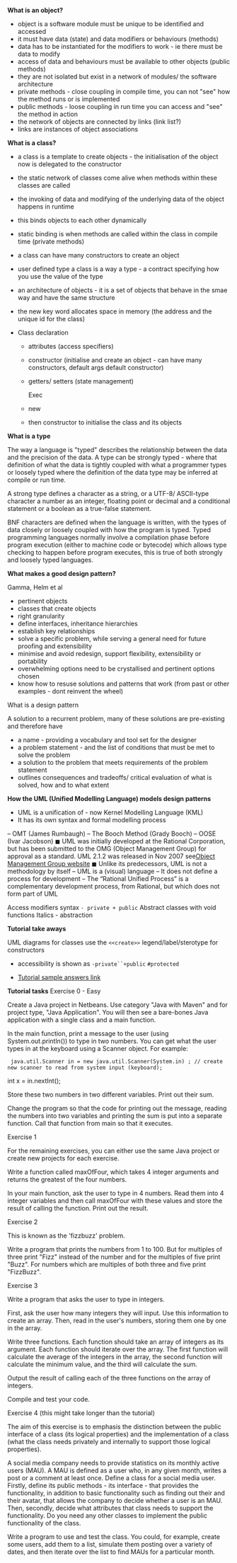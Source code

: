 __What is an object?__

- object is a software module must be unique to be identified and accessed
- it must have data (state) and data modifiers or behaviours (methods)
- data has to be instantiated for the modifiers to work - ie there must be data to modify
- access of data and behaviours must be available to other objects (public methods)
- they are not isolated but exist in a network of modules/ the software architecture
- private methods - close coupling in compile time, you can not "see" how the method runs or is implemented
- public methods - loose coupling in run time you can access and "see" the method in action
- the network of objects are connected by links (link list?)
- links are instances of object associations

__What is a class?__

- a class is a template to create objects - the initialisation of the object now is delegated to the constructor
- the static network of classes come alive when methods within these classes are called
- the invoking of data and modifying of the underlying data of the object happens in runtime
- this binds objects to each other dynamically
- static binding is when methods are called within the class in compile time (private methods)
- a class can have many constructors to create an object
- user defined type a class is a way a type - a contract specifying how you use the value of the type
- an architecture of objects - it is a set of objects that behave in the smae way and have the same structure
- the new key word allocates space in memory (the address and the unique id for the class)

- Class declaration
  - attributes (access specifiers)
  - constructor (initialise and create an object - can have many constructors, default args default constructor)
  - getters/ setters (state management)

    Exec
  - new
  - then constructor to initialise the class and its objects

__What is a type__

The way a language is "typed" describes the relationship between the data and the precision of the data.
A type can be strongly typed - where that definition of what the data is tightly coupled with what a programmer types or loosely typed where the definition of the data type may be inferred at compile or run time.

A strong type defines a character as a string, or a UTF-8/ ASCII-type character a number as an integer, floating point or decimal and a conditional statement or a boolean as a true-false statement.

BNF characters are defined when the language is written, with the types of data closely or loosely coupled with how the program is typed. Typed programming languages normally involve a compilation phase before program execution (either to machine code or bytecode) which allows type checking to happen before program executes, this is true of both strongly and loosely typed languages.

__What makes a good design pattern?__

Gamma, Helm et al

- pertinent objects
- classes that create objects
- right granularity
- define interfaces, inheritance hierarchies
- establish key relationships
- solve a specific problem, while serving a general need for future proofing and extensibility
- minimise and avoid redesign, support flexibility, extensibility or portability
- overwhelming options need to be crystallised and pertinent options chosen
- know how to resuse solutions and patterns that work (from past or other examples - dont reinvent the wheel)

What is a design pattern

A solution to a recurrent problem, many of these solutions are pre-existing and therefore have

- a name - providing a vocabulary and tool set for the designer
- a problem statement - and the list of conditions that must be met to solve the problem
- a solution to the problem that meets requirements of the problem statement
- outlines consequences and tradeoffs/ critical evaluation of what is solved, how and to what extent

__How the UML (Unified Modelling Language) models design patterns__

- UML is a unification of - now Kernel Modelling Language (KML)
- It has its own syntax and formal modelling process

– OMT (James Rumbaugh)
– The Booch Method (Grady Booch)
– OOSE (Ivar Jacobson)
◼ UML was initially developed at the Rational Corporation, but has been
submitted to the OMG (Object Management Group) for approval as a
standard. UML 2.1.2 was released in Nov 2007 see[Object Management Group website](www.omg.org)
◼ Unlike its predecessors, UML is not a methodology by itself
– UML is a (visual) language
– It does not define a process for development
– The “Rational Unified Process” is a complementary development process,
from Rational, but which does not form part of UML

Access modifiers syntax `- private + public`
Abstract classes with void functions Italics - abstraction

__Tutorial take aways__

UML diagrams for classes use the `<<create>>` legend/label/sterotype for constructors
- accessibility is shown as `-private``+public` `#protected`

- [Tutorial sample answers link](https://gist.github.com/simoncourtenage/ba8d856dffcce472f48b52138ec538af)

__Tutorial tasks__
Exercise 0 - Easy

Create a Java project in Netbeans.  Use category "Java with Maven" and for project type, "Java Application".  You will then see a bare-bones Java application with a single class and a main function.

In the main function, print a message to the user (using System.out.println()) to type in two numbers.  You can get what the user types in at the keyboard using a Scanner object.  For example:

     java.util.Scanner in = new java.util.Scanner(System.in) ; // create new scanner to read from system input (keyboard);

  int x = in.nextInt();

Store these two numbers in two different variables. Print out their sum.

Change the program so that the code for printing out the message, reading the numbers into two variables and printing the sum is put into a separate function. Call that function from main so that it executes.

Exercise 1 

For the remaining exercises, you can either use the same Java project or create new projects for each exercise.

Write a function called maxOfFour, which takes 4 integer arguments and returns the greatest of the four numbers.

In your main function, ask the user to type in 4 numbers. Read them into 4 integer variables and then call maxOfFour with these values and store the result of calling the function. Print out the result.         

Exercise 2 

This is known as the 'fizzbuzz' problem.

Write a program that prints the numbers from 1 to 100. But for multiples of three print "Fizz" instead of the number and for the multiples of five print "Buzz". For numbers which are multiples of both three and five print "FizzBuzz".

Exercise 3 

Write a program that asks the user to type in integers.

First, ask the user how many integers they will input. Use this information to create an array. Then, read in the user's numbers, storing them one by one in the array.

Write three functions. Each function should take an array of integers as its argument. Each function should iterate over the array. The first function will calculate the average of the integers in the array, the second function will calculate the minimum value, and the third will calculate the sum.

Output the result of calling each of the three functions on the array of integers.

Compile and test your code.

Exercise 4 (this might take longer than the tutorial)

The aim of this exercise is to emphasis the distinction between the public interface of a class (its logical properties) and the implementation of a class (what the class needs privately and internally to support those logical properties).

A social media company needs to provide statistics on its monthly active users (MAU). A MAU is defined as a user who, in any given month, writes a post or a comment at least once. Define a class for a social media user. Firstly, define its public methods - its interface - that provides the functionality, in addition to basic functionality such as finding out their and their avatar, that allows the company to decide whether a user is an MAU. Then, secondly, decide what attributes that class needs to support the functionality. Do you need any other classes to implement the public functionality of the class.

Write a program to use and test the class. You could, for example, create some users, add them to a list, simulate them posting over a variety of dates, and then iterate over the list to find MAUs for a particular month.